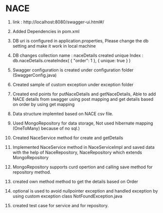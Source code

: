 # NACE
1. link : http://localhost:8080/swagger-ui.html#/
2. Added Dependencies in pom.xml
3. DB uri is configured in application.properties, Please change the db setting and make it work in local machine
4. DB changes 
collection name : naceDetails
created unique Index : db.naceDetails.createIndex( { "order": 1 }, { unique: true } )

5. Swagger configuration is created under configuration folder (SwaggerConfig.java)
6. Created sample of custom exception under exception folder
7. Created end points for putNaceDetails and getNaceDetails, Able to add NACE details from swagger using post mapping and get details based on order by using get mapping
8. Data structure implemted based on NACE csv file.
9. Used MongoRepository for data storage, Not used hibernate mapping (OneToMany) because of no sql.)
10. Created NaceService method for create and getDetails 
11. Implemented NaceService method in NaceServiceImpl and saved data with the help of NaceRepository, NaceRepository which extends MongoRepository
12. MongoRepository supports curd opertion and calling save method for repository method.
13. created own method method to get the details based on Order
14. optional is used to avoid nullpointer exception and handled exception by using custom exception class NotFoundException.java
15. created test case for service and for repository.
